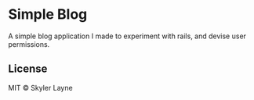 # Simple Blog

A simple blog application I made to experiment with rails, and devise user permissions.

## License
MIT © Skyler Layne
